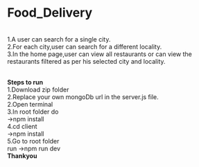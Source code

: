 # Food_Delivery
<br/>
1.A user can search for a single city.
<br/>
2.For each city,user can search for a different locality.
<br/>
3.In the home page,user can view all restaurants or can view the restaurants filtered as per his
  selected city and locality.
<br/>


<br/>

**Steps to run**
<br/>
1.Download zip folder
<br/>
2.Replace your own mongoDb url in the server.js file.
<br/>
2.Open terminal<br/>
3.In root folder do<br/>
  ->npm install<br/>
4.cd client<br/>
  ->npm install<br/>
5.Go to root folder<br/>
   run ->npm run dev<br/>
**Thankyou**
